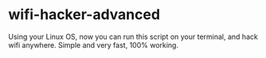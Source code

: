 # wifi-hacker-advanced
Using your Linux OS, now you can run this script on your terminal, and hack wifi anywhere. Simple and very fast, 100% working.
